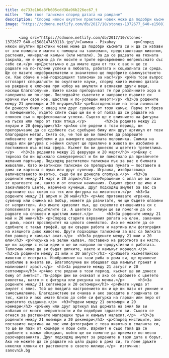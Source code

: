```yaml
---
title: de733e1b0a8fb605cdd38a96b226ec67_t
mitle:  "Виж твоя талисман според датата на раждане"
description: "Според някои окултни практики човек може да подобри късмета си и да се избави от зли помисли и магии с помощта на талисмани, представляващи животни, растения, минерални камъни (или метали). За да се радвате на тяхната закрила, не е нужно да ги носите и трите едновременно непрекъснато със себе си. Достатъчно е да имате един от тях …"
image: "https://cdnone.netlify.com/db/2017/10/stones-1372677_640-e1508147453118.jpg"
---
```


          <img src="https://cdnone.netlify.com/db/2017/10/stones-1372677_640-e1508147453118.jpg"/>Снимка - Pixabay        <p>Според някои окултни практики човек може да подобри късмета си и да се избави от зли помисли и магии с помощта на талисмани, представляващи животни, растения, минерални камъни (или метали). За да се радвате на тяхната закрила, не е нужно да ги носите и трите едновременно непрекъснато със себе си.</p> <p>Достатъчно е да имате един от тях с вас и ще се радвате на по-големи успехи в любовта, работата и социалната си среда. Ще се пазите недоброжелатели и значително ще подобрите самочувствието си. Как обаче е най-подходящият талисман за нас?</p> <p>На този въпрос отговарят специалисти по окултните науки, според които именно датата на раждане е ключова при избор на амулети и всякакви други вещи, носещи благополучие. Вижте какво препоръчват те при различните хора в галерията ни по-горе. Последвайте съветите и направете първите си крачки към своя нов, щастлив и по-успешен живот!</p> <h3>За родените между 21 декември и 20 януари</h3> <p>Благоденствие на тези личности би донесло бижу с кварц или друг сувенир от този камък. Парче от бреза в помещението, където спите също ще ви е от полза да се радвате на спокоен сън и професионални успехи. Същото ще е влиянието на фигурка на гъска или перо от тази птица.</p>        <h3>За родните между 21 януари и 20 февруари</h3> <p>Ако сте родени в този период, ви препоръчваме да се сдобиете със сребърно бижу или друг артикул от този благороден метал. Смята се, че той ще ви помогне да разрешите любовните си проблеми и да намерите идеалната половинка. Снимка на видра или фигурка с нейния силует ще привлече в живота ви изобилие и постижения във всяка сфера. Късмет би ви донесло и цветето трепетлика.</p>   <h3>За родените между 21 февруари и 20 март</h3> <p>Бижу с тюркоаз би ви вдъхнало самоувереност и би ви помогнало да привлечете желания партньор. Подходящ растителен талисман пък за вас е билката живовляк. Като животински талисман се препоръчва пумата – поставете в дома си картина с пума или друг сувенир. Играчка, изобразяваща величественото животно, също би ви донесла сполука.</p>  <h3>За родените между 21 март и 20 април</h3> <p>Украшение с опал ще ви пази от враговете ви, както и от опасни начинания. Същият ефект ще има и закачливото цвете, наречено кученце. Друг подходящ амулет за вас са картините със сокол на тях или фигурка на животното.</p>  <h3>За родените между 21 април и 20 май</h3> <p>Ако притежавате играчка, сувенир или снимка на бобър, можете да разчитате, че ще бъдете опазени от неприятели. Ако имате хризолит пък, ще скрепите отношенията си с половинката и родителите си. А цветето лилиум ще ви помогне да се радвате на спокоен и щастлив живот.</p>      <h3>За родените между 21 май и 20 юни</h3> <p>Според старите вярвания рогата на елен, закачени в дома, носят просперитет на цялото семейство. Ако не можете да се сдобиете с такъв трофей, ще ви свърши работа и картина или фотография на изящното диво животно. Други подходящи талисмани за вас са билката бял равнец и камъкът ахат.</p>  <h3>За родените между 21 юни и 20 юли</h3> <p>Рисунка на зелен кълвач, поставено на работното ви място, ще ви зареди с нови идеи и ще ви направи по-продуктивни в работата. Талисман може да ви бъдат шипките, както и камъкът корнеол.</p>   <h3>За родените между 21 юли и 20 август</h3> <p>Вашето късметлийско животно е есетрата. Изображение на тази риба в дома ви, ще привлече изобилие в живота ви. Благополучие ви обещават още камъкът гранат и малиновият храст.</p>  <h3>За родените между 21 август и 20 септември</h3> <p>Ако сте родени в този период, късмет ще ви донесе бижу от аметист. По-добри дни ви очакват и ако се сдобиете с цветето виолетка, както и с фигурка или рисунка на мечка.</p>      <h3>За родените между 21 септември и 20 октомври</h3> <p>Имате нужда от амулет с япис. Той ще повдига настроението ви и ще ви пази от униние и самосъжаление. Благоденствие ви очаква и ако засадите в градината си тис, както и ако имате близо до себе си фигурка на гарван или перо от крилатото създание.</p>  <h3>Родени между 21 октомври и 20 ноември</h3> <p>Бижу или друг артикул във формата на змия би ви избавил от много неприятности и би подобрил здравето ви. Същото се отнася за растението магарешки трън и камъкът малахит.</p>  <h3>За родените между 21 ноември и 20 декември</h3> <p>Според мистиците, ако поставите картина на лос или фотография с това животно в спалнята си, то ще ви пази от кошмари и лоши сили. Вариант е също така да се сдобиете с камък обсидиан, който ще ви помогне да приемате по-лесно разочарованията. Друг подходящ амулет за родените в тази дата е борът. Ако не можете да се радвате на цяло дърво в дома си, то поне дръжте няколко клонки от растението в своето жилище.</p>  източник: sanovnik.bg           